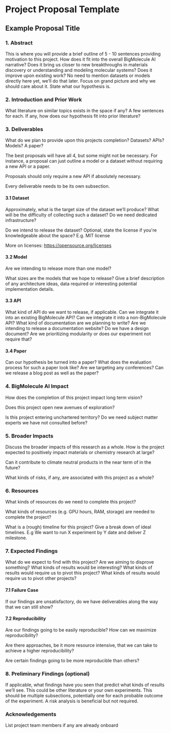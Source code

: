 # Project Proposal Template

## Example Proposal Title

### 1. Abstract
This is where you will provide a brief outline of 5 - 10 sentences providing motivation to
this project. How does it fit into the overall BigMolecule AI narrative? Does it bring us closer to new breakthroughs in materials discovery or understanding and modeling molecular systems? Does it improve upon existing work? No need to mention datasets or models directly here yet, we’ll do that later. Focus on grand picture and why we should care about it. State what our hypothesis is.

### 2. Introduction and Prior Work
What literature on similar topics exists in the space if any? A few sentences for each. If any, how does our hypothesis fit into prior literature?

### 3. Deliverables
What do we plan to provide upon this projects completion? Datasets? APIs? Models? A paper? 

The best proposals will have all 4, but some might not be necessary. For instance, a proposal can just outline a model or a dataset without requiring a new API or a paper.

Proposals should only require a new API if absolutely necessary.

Every deliverable needs to be its own subsection. 


#### 3.1 Dataset
Approximately, what is the target size of the dataset we’ll produce? What will be the difficulty of collecting such a dataset? Do we need dedicated infrastructure? 

Do we intend to release the dataset? Optional, state the license if you're knowledgeable about the space? E.g. MIT license

More on licenses: https://opensource.org/licenses

#### 3.2 Model
Are we intending to release more than one model? 

What sizes are the models that we hope to release? Give a brief description of any architecture ideas, data required or interesting potential implementation details.


#### 3.3 API
What kind of API do we want to release, if applicable. Can we integrate it into an existing BigMolecule API? Can we integrate it into a non-BigMolecule API? What kind of documentation are we planning to write? Are we intending to release a documentation website? Do we have a design document? Are we prioritizing modularity or does our experiment not require that?


#### 3.4 Paper
Can our hypothesis be turned into a paper? What does the evaluation process for such a paper look like? Are we targeting any conferences? Can we release a blog post as well as the paper?

### 4. BigMolecule AI Impact
How does the completion of this project impact long term vision? 

Does this project open new avenues of exploration?

Is this project entering unchartered territory? Do we need subject matter experts we have not consulted before?

### 5. Broader Impacts

Discuss the broader impacts of this research as a whole. How is the project expected to positively impact materials or chemistry research at large?

Can it contribute to climate neutral products in the near term of in the future?

What kinds of risks, if any, are associated with this project as a whole?

### 6. Resources
What kinds of resources do we need to complete this project?

What kinds of resources (e.g. GPU hours, RAM, storage) are needed to complete the project?

What is a (rough) timeline for this project? Give a break down of ideal timelines. E.g We want to run X experiment by Y date and deliver Z milestone.


### 7. Expected Findings

What do we expect to find with this project? Are we aiming to disprove something? What
kinds of results would be interesting? What kinds of results would require us to pivot this
project? What kinds of results would require us to pivot other projects?

#### 7.1 Failure Case
If our findings are unsatisfactory, do we have deliverables along the way that we can still show?

#### 7.2 Reproducibility
Are our findings going to be easily reproducible? How can we maximize reproducibility?

Are there approaches, be it more resource intensive, that we can take to achieve a higher reproducibility? 

Are certain findings going to be more reproducible than others?

### 8. Preliminary Findings (optional)
If applicable, what findings have you seen that predict what kinds of results we’ll see. This
could be other literature or your own experiments. This should be multiple subsections,
potentially one for each probable outcome of the experiment. A risk analysis is beneficial
but not required.

### Acknowledgements
List project team members if any are already onboard
